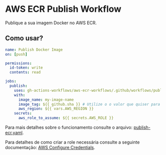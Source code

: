 # AWS ECR Publish Workflow

Publique a sua imagem Docker no AWS ECR.

## Como usar?

```yaml
name: Publish Docker Image
on: [push]

permissions:
  id-token: write
  contents: read

jobs:
  publish:
    uses: gh-actions-workflows/aws-ecr-workflows/.github/workflows/publish-ecr.yaml@1.3
    with:
      image_name: my-image-name
      image_tag: ${{ github.sha }} # Utilize o o valor que quiser para a tag
      aws_region: ${{ vars.AWS_REGION }}
    secrets:
      aws_role_to_assume: ${{ secrets.AWS_ROLE }}
```

Para mais detalhes sobre o funcionamento consulte o arquivo: [publish-ecr.yaml](https://github.com/gh-actions-workflows/aws-ecr-workflows/blob/master/.github/workflows/publish-ecr.yaml).

Para detalhes de como criar a role necessária consulte a seguinte documentação: [AWS Configure Credentials](https://github.com/aws-actions/configure-aws-credentials/blob/main/README.md).
